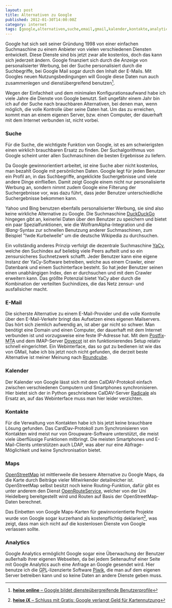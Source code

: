 ```yaml
---
layout: post
title: Alternativen zu Google
published: 2012-01-30T14:00:00Z
category: internet
tags: [google,alternativen,suche,email,gmail,kalender,kontakte,analytics]
---
```


Google hat sich seit seiner Gründung 1998 von einer einfachen
Suchmaschine zu einem Anbieter von vielen verschiedenen Diensten
entwickelt. Diese Dienste sind bis jetzt zwar alle kostenlos, doch das
kann sich jederzeit ändern. Google finanziert sich durch die
Anzeige von personalisierter Werbung, bei der Suche personalisiert
durch die Suchbegriffe, bei Google Mail sogar durch den Inhalt der
E-Mails. Mit Googles neuen Nutzungsbedingungen will Google diese Daten
nun auch zusammenlegen und dienstübergreifend
benutzen[^google-nutzungsbedingungen].

Wegen der Einfachheit und dem minimalen Konfigurationsaufwand habe ich
viele Jahre die Dienste von Google benutzt. Seit ungefähr einem Jahr
bin ich auf der Suche nach brauchbaren Alternativen, bei denen man,
wenn möglich, die volle Kontrolle über seine Daten hat. Um das zu
erreichen, kommt man an einem eigenen Server, bzw. einen Computer, der
dauerhaft mit dem Internet verbunden ist, nicht vorbei.

### Suche

Für die Suche, die wichtigste Funktion von Google, ist es am
schwierigsten einen wirklich brauchbaren Ersatz zu finden. Der
Suchalgorithmus von Google scheint unter allen Suchmaschinen die
besten Ergebnisse zu liefern.

Da Google gewinnorientiert arbeitet, ist eine Suche aber nicht
kostenlos, man bezahlt Google mit persönlichen Daten. Google legt für
jeden Benutzer ein Profil an, in das Suchbegriffe, angeklickte
Suchergebnisse und viele andere Dinge einfließen. Damit zeigt Google
einem nicht nur personalisierte Werbung an, sondern nimmt zudem Google
eine Filterung der Suchergebnisse vor, was dazu führt, dass jeder
Benutzer unterschiedliche Suchergebnisse bekommen kann.

Yahoo und Bing benutzen ebenfalls personalisierter Werbung, sie sind
also keine wirkliche Alternative zu Google. Die Suchmaschine
[DuckDuckGo][ddg] hingegen gibt an, keinerlei Daten über den Benutzer
zu speichern und bietet ein paar Spezialfunktionen, wie die
WolframAlpha-Integration und die *!Bang*-Syntax zur schnellen
Benutzung anderer Suchmaschinen, zum Beispiel "!wde Kurbelwelle" um
die deutsche Wikipedia zu durchsuchen.

Ein vollständig anderes Prinzip verfolgt die dezentrale Suchmaschine
[YaCy][yacy], welche den Suchindex auf beliebig viele Peers aufteilt
und so ein zensursicheres Suchnetzwerk schafft. Jeder Benutzer kann
eine eigene Instanz der YaCy-Software betreiben, welche aus einem
Crawler, einer Datenbank und einem Suchinterface besteht. So hat jeder
Benutzer seinen einen unabhängigen Index, den er durchsuchen und mit
dem Crawler erweitern kann. Das größte Potenzial bietet YaCy aber
durch die Kombination der verteilten Suchindizes, die das Netz zensur-
und ausfallsicher macht.

### E-Mail

Die sicherste Alternative zu einem E-Mail-Provider und die volle
Kontrolle über den E-Mail-Verkehr bringt das Aufsetzen eines eigenen
Mailservers. Das hört sich ziemlich aufwendig an, ist aber gar nicht
so schwer. Man benötigt eine Domain und einen Computer, der dauerhaft
mit dem Internet verbunden ist und vorzugsweise eine feste IP-Adresse
hat. Mit dem [Postfix][pf]-<abbr title="Mail Transfer
Agent">MTA</abbr> und dem IMAP-Server [Dovecot][dc] ist ein
funktionierendes Setup relativ schnell eingerichtet. Ein Webinterface,
das so gut zu bedienen ist wie das von GMail, habe ich bis jetzt noch
nicht gefunden, die derzeit beste Alternative ist meiner Meinung nach
[Roundcube][rc].

### Kalender

Der Kalender von Google lässt sich mit dem CalDAV-Protokoll einfach
zwischen verschiedenen Computern und Smartphones synchronisieren.
Hier bietet sich der in Python geschriebene CalDAV-Server
[Radicale][rdcl] als Ersatz an, auf das Webinterface muss man hier
leider verzichten.

### Kontakte

Für die Verwaltung von Kontakten habe ich bis jetzt keine brauchbare
Lösung gefunden. Das CardDav-Protokoll zum Synchronisieren von
Kontakten wird meist nur von Groupware-Software unterstützt, die meist
viele überflüssige Funktionen mitbringt. Die meisten Smartphones und
E-Mail-Clients unterstützen auch LDAP, was aber nur eine
Abfrage-Möglichkeit und keine Synchronisation bietet.

### Maps

[OpenStreetMap][osm] ist mittlerweile die bessere Alternative zu
Google Maps, da die Karte durch Beiträge vieler Mitwirkender
detailreicher ist. OpenStreetMap selbst besitzt noch keine
Routing-Funktion, dafür gibt es unter anderem den Dienst
[OpenRouteService][ors], welcher von der Uni Heidelberg bereitgestellt
wird und Routen auf Basis der OpenStreetMap-Daten berechnet.

Das Einbetten von Google Maps-Karten für gewinnorientierte Projekte
wurde von Google sogar kurzerhand als kostenpflichtig
deklariert[^gmaps-kostenpflichtig], was zeigt, dass man sich nicht auf
die kostenlosen Dienste von Google verlassen sollte.

### Analytics

Google Analytics ermöglicht Google sogar eine Überwachung der Benutzer
außerhalb ihrer eigenen Webseiten, da bei jedem Seitenaufruf einer
Seite mit Google Analytics auch eine Anfrage an Google gesendet
wird. Hier benutze ich die <abbr title="GNU General Public
License">GPL</abbr>-lizenzierte Software [Piwik][piwik], die man auf
dem eigenen Server betreiben kann und so keine Daten an andere Dienste
geben muss.

[ddg]: http://www.duckduckgo.com
[yacy]: http://www.yacy.net
[pf]: http://www.postfix.org
[dc]: http://www.dovecot.org
[rc]: http://www.roundcube.net
[rdcl]: http://radicale.org
[osm]: http://www.openstreetmap.org
[ors]: http://www.openrouteservice.org
[piwik]: http://www.piwik.org

[^google-nutzungsbedingungen]: [**heise online** &ndash; Google bildet diensteübergreifende Benutzerprofile](http://www.heise.de/newsticker/meldung/Google-bildet-diensteuebergreifende-Benutzerprofile-1421163.html)
[^gmaps-kostenpflichtig]: [**heise iX** &ndash; Schluss mit Gratis: Google verlangt Geld für Kartennutzung](http://www.heise.de/ix/meldung/Schluss-mit-gratis-Google-verlangt-Geld-fuer-Kartennutzung-1368176.html)